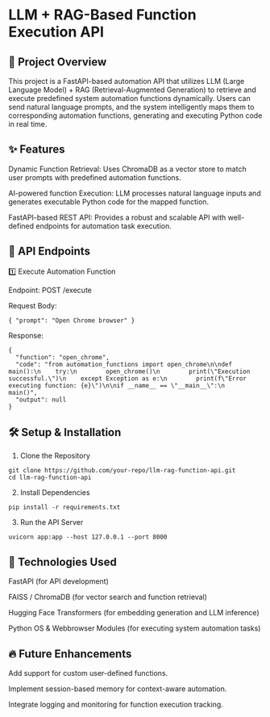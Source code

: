 # LLM + RAG-Based Function Execution API

## 📌 Project Overview

This project is a FastAPI-based automation API that utilizes LLM (Large Language Model) + RAG (Retrieval-Augmented Generation) to retrieve and execute predefined system automation functions dynamically. Users can send natural language prompts, and the system intelligently maps them to corresponding automation functions, generating and executing Python code in real time.

## ✨ Features

Dynamic Function Retrieval: Uses ChromaDB as a vector store to match user prompts with predefined automation functions.

AI-powered function Execution: LLM processes natural language inputs and generates executable Python code for the mapped function.

FastAPI-based REST API: Provides a robust and scalable API with well-defined endpoints for automation task execution.

## 🚀 API Endpoints

1️⃣ Execute Automation Function

Endpoint: POST /execute

Request Body:

```{ "prompt": "Open Chrome browser" }```

Response:

```
{
  "function": "open_chrome",
  "code": "from automation_functions import open_chrome\n\ndef main():\n    try:\n        open_chrome()\n        print(\"Execution successful.\")\n    except Exception as e:\n        print(f\"Error executing function: {e}\")\n\nif __name__ == \"__main__\":\n    main()",
  "output": null
}
```

## 🛠️ Setup & Installation

1. Clone the Repository

```
git clone https://github.com/your-repo/llm-rag-function-api.git
cd llm-rag-function-api
```

2. Install Dependencies

```pip install -r requirements.txt```

3. Run the API Server

```uvicorn app:app --host 127.0.0.1 --port 8000```

## 🔧 Technologies Used

FastAPI (for API development)

FAISS / ChromaDB (for vector search and function retrieval)

Hugging Face Transformers (for embedding generation and LLM inference)

Python OS & Webbrowser Modules (for executing system automation tasks)

## 🔥 Future Enhancements

Add support for custom user-defined functions.

Implement session-based memory for context-aware automation.

Integrate logging and monitoring for function execution tracking.
